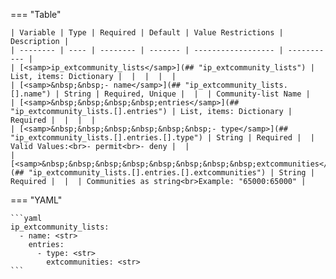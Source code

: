 <!--
  ~ Copyright (c) 2023 Arista Networks, Inc.
  ~ Use of this source code is governed by the Apache License 2.0
  ~ that can be found in the LICENSE file.
  -->
=== "Table"

    | Variable | Type | Required | Default | Value Restrictions | Description |
    | -------- | ---- | -------- | ------- | ------------------ | ----------- |
    | [<samp>ip_extcommunity_lists</samp>](## "ip_extcommunity_lists") | List, items: Dictionary |  |  |  |  |
    | [<samp>&nbsp;&nbsp;- name</samp>](## "ip_extcommunity_lists.[].name") | String | Required, Unique |  |  | Community-list Name |
    | [<samp>&nbsp;&nbsp;&nbsp;&nbsp;entries</samp>](## "ip_extcommunity_lists.[].entries") | List, items: Dictionary | Required |  |  |  |
    | [<samp>&nbsp;&nbsp;&nbsp;&nbsp;&nbsp;&nbsp;- type</samp>](## "ip_extcommunity_lists.[].entries.[].type") | String | Required |  | Valid Values:<br>- permit<br>- deny |  |
    | [<samp>&nbsp;&nbsp;&nbsp;&nbsp;&nbsp;&nbsp;&nbsp;&nbsp;extcommunities</samp>](## "ip_extcommunity_lists.[].entries.[].extcommunities") | String | Required |  |  | Communities as string<br>Example: "65000:65000" |

=== "YAML"

    ```yaml
    ip_extcommunity_lists:
      - name: <str>
        entries:
          - type: <str>
            extcommunities: <str>
    ```
